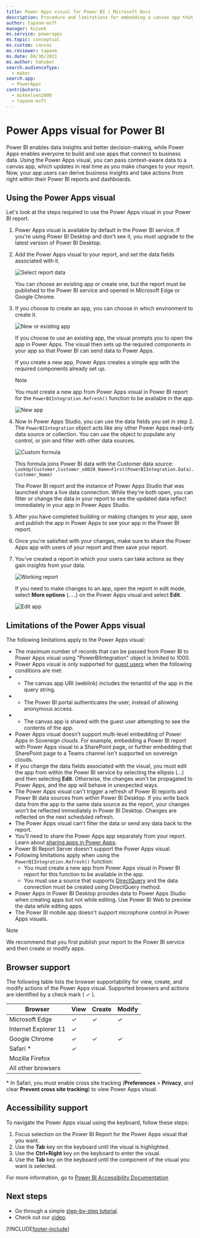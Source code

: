 ```yaml
---
title: Power Apps visual for Power BI | Microsoft Docs
description: Procedure and limitations for embedding a canvas app that uses the same data source and can be filtered like other report items in Power BI 
author: tapanm-msft
manager: kvivek
ms.service: powerapps
ms.topic: conceptual
ms.custom: canvas
ms.reviewer: tapanm
ms.date: 04/30/2021
ms.author: hahuber
search.audienceType: 
  - maker
search.app: 
  - PowerApps
contributors:
  - mikkelsen2000
  - tapanm-msft
---
```


# Power Apps visual for Power BI

Power BI enables data insights and better decision-making, while Power Apps enables everyone to build and use apps that connect to business data. Using the Power Apps visual, you can pass context-aware data to a canvas app, which updates in real time as you make changes to your report. Now, your app users can derive business insights and take actions from right within their Power BI reports and dashboards.

## Using the Power Apps visual

Let's look at the steps required to use the Power Apps visual in your Power BI report.

1. Power Apps visual is available by default in the Power BI service. If you're using Power BI Desktop and don't see it, you must upgrade to the latest version of Power BI Desktop.

2. Add the Power Apps visual to your report, and set the data fields associated with it.

    ![Select report data](./media/powerapps-custom-visual/add-visual-set-data.png)

    You can choose an existing app or create one, but the report must be published to the Power BI service and opened in Microsoft Edge or Google Chrome.

3.  If you choose to create an app, you can choose in which environment to create it.

    ![New or existing app](./media/powerapps-custom-visual/create-new-or-choose-app.png)

    If you choose to use an existing app, the visual prompts you to open the app in Power Apps. The visual then sets up the required components in your app so that Power BI can send data to Power Apps.

    If you create a new app, Power Apps creates a simple app with the required components already set up.

    > [!NOTE]
    > You must create a new app from Power Apps visual in Power BI report for the `PowerBIIntegration.Refresh()` function to be available in the app.

    ![New app](./media/powerapps-custom-visual/new-app.png)

4. Now in Power Apps Studio, you can use the data fields you set in step 2. The `PowerBIIntegration` object acts like any other Power Apps read-only data source or collection. You can use the object to populate any control, or join and filter with other data sources.

    ![Custom formula](./media/powerapps-custom-visual/custom-formula.png)

    This formula joins Power BI data with the Customer data source: `LookUp(Customer,Customer_x0020_Name=First(PowerBIIntegration.Data).Customer_Name)`

   The Power BI report and the instance of Power Apps Studio that was launched share a live data connection. While they're both open, you can filter or change the data in your report to see the updated data reflect immediately in your app in Power Apps Studio.

5. After you have completed building or making changes to your app, save and publish the app in Power Apps to see your app in the Power BI report.

6. Once you're satisfied with your changes, make sure to share the Power Apps app with users of your report and then save your report.

7. You've created a report in which your users can take actions as they gain insights from your data.

    ![Working report](./media/powerapps-custom-visual/working-report.gif)

    If you need to make changes to an app, open the report in edit mode, select **More options** (**. . .**) on the Power Apps visual and select **Edit**.

    ![Edit app](./media/powerapps-custom-visual/edit-app.png)

## Limitations of the Power Apps visual

The following limitations apply to the Power Apps visual:

- The maximum number of records that can be passed from Power BI to Power Apps visual using "PowerBIIntegration" object is limited to 1000.
- Power Apps visual is only supported for [guest users](share-app-guests.md) when the following conditions are met:
- - The canvas app URI (weblink) includes the tenantId of the app in the query string.
- - The Power BI portal authenticates the user, instead of allowing anonymous access. 
- - The canvas app is shared with the guest user attempting to see the contents of the app. 
- Power Apps visual doesn't support multi-level embedding of Power Apps in Sovereign clouds. For example, embedding a Power BI report with Power Apps visual to a SharePoint page, or further embedding that SharePoint page to a Teams channel isn't supported on sovereign clouds.
- If you change the data fields associated with the visual, you must edit the app from within the Power BI service by selecting the ellipsis (...) and then selecting **Edit**. Otherwise, the changes won't be propagated to Power Apps, and the app will behave in unexpected ways.
- The Power Apps visual can't trigger a refresh of Power BI reports and Power BI data sources from within Power BI Desktop. If you write back data from the app to the same data source as the report, your changes won't be reflected immediately in Power BI Desktop. Changes are reflected on the next scheduled refresh.
- The Power Apps visual can't filter the data or send any data back to the report.
- You'll need to share the Power Apps app separately from your report. Learn about [sharing apps in Power Apps](share-app.md).
- Power BI Report Server doesn't support the Power Apps visual.
- Following limitations apply when using the `PowerBIIntegration.Refresh()` function:
    - You must create a new app from Power Apps visual in Power BI report for this function to be available in the app.
    - You must use a source that supports [DirectQuery](/power-bi/desktop-directquery-data-sources) and the data connection must be created using DirectQuery method.
- Power Apps in Power BI Desktop provides data to Power Apps Studio when creating apps but not while editing. Use Power BI Web to preview the data while editing apps.
- The Power BI mobile app doesn't support microphone control in Power Apps visuals.

> [!NOTE]
> We recommend that you first publish your report to the Power BI service and then create or modify apps.

## Browser support

The following table lists the browser supportability for view, create, and modify actions of the Power Apps visual. Supported browsers and actions are identified by a check mark ( &check; ).

|Browser|View|Create|Modify
|-|-|-|-
|Microsoft Edge|&check;|&check;|&check;
|Internet Explorer 11|&check;
|Google Chrome|&check;|&check;|&check;
|Safari \*|&check;
|Mozilla Firefox
|All other browsers

\* In Safari, you must enable cross site tracking (**Preferences** > **Privacy**, and clear **Prevent cross site tracking**) to view Power Apps visual.

## Accessibility support

To navigate the Power Apps visual using the keyboard, follow these steps:

1. Focus selection on the Power BI Report for the Power Apps visual that you want.
2. Use the **Tab** key on the keyboard until the visual is highlighted.
3. Use the **Ctrl+Right** key on the keyboard to enter the visual.
3. Use the  **Tab** key on the keyboard until the component of the visual you want is selected.

For more information, go to [Power BI Accessibility Documentation]( https://docs.microsoft.com/power-bi/desktop-accessibility)


## Next steps

* Go through a simple [step-by-step tutorial](/power-bi/visuals/power-bi-visualization-powerapp).
* Check out our [video](https://aka.ms/powerappscustomvisualvideo).


[!INCLUDE[footer-include](../../includes/footer-banner.md)]
